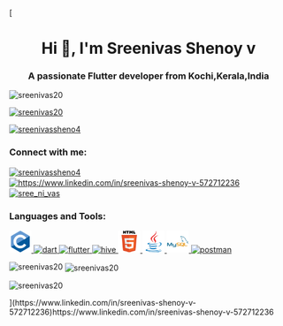 [<h1 align="center">Hi 👋, I'm Sreenivas Shenoy v</h1>
<h3 align="center">A passionate Flutter developer from Kochi,Kerala,India</h3>

<p align="left"> <img src="https://komarev.com/ghpvc/?username=sreenivas20&label=Profile%20views&color=0e75b6&style=flat" alt="sreenivas20" /> </p>

<p align="left"> <a href="https://github.com/ryo-ma/github-profile-trophy"><img src="https://github-profile-trophy.vercel.app/?username=sreenivas20" alt="sreenivas20" /></a> </p>

<p align="left"> <a href="https://twitter.com/sreenivassheno4" target="blank"><img src="https://img.shields.io/twitter/follow/sreenivassheno4?logo=twitter&style=for-the-badge" alt="sreenivassheno4" /></a> </p>

<h3 align="left">Connect with me:</h3>
<p align="left">
<a href="https://twitter.com/sreenivassheno4" target="blank"><img align="center" src="https://raw.githubusercontent.com/rahuldkjain/github-profile-readme-generator/master/src/images/icons/Social/twitter.svg" alt="sreenivassheno4" height="30" width="40" /></a>
<a href="https://linkedin.com/in/https://www.linkedin.com/in/sreenivas-shenoy-v-572712236" target="blank"><img align="center" src="https://raw.githubusercontent.com/rahuldkjain/github-profile-readme-generator/master/src/images/icons/Social/linked-in-alt.svg" alt="https://www.linkedin.com/in/sreenivas-shenoy-v-572712236" height="30" width="40" /></a>
<a href="https://instagram.com/sree_ni_vas" target="blank"><img align="center" src="https://raw.githubusercontent.com/rahuldkjain/github-profile-readme-generator/master/src/images/icons/Social/instagram.svg" alt="sree_ni_vas" height="30" width="40" /></a>
</p>

<h3 align="left">Languages and Tools:</h3>
<p align="left"> <a href="https://www.cprogramming.com/" target="_blank" rel="noreferrer"> <img src="https://raw.githubusercontent.com/devicons/devicon/master/icons/c/c-original.svg" alt="c" width="40" height="40"/> </a> <a href="https://dart.dev" target="_blank" rel="noreferrer"> <img src="https://www.vectorlogo.zone/logos/dartlang/dartlang-icon.svg" alt="dart" width="40" height="40"/> </a> <a href="https://flutter.dev" target="_blank" rel="noreferrer"> <img src="https://www.vectorlogo.zone/logos/flutterio/flutterio-icon.svg" alt="flutter" width="40" height="40"/> </a> <a href="https://hive.apache.org/" target="_blank" rel="noreferrer"> <img src="https://www.vectorlogo.zone/logos/apache_hive/apache_hive-icon.svg" alt="hive" width="40" height="40"/> </a> <a href="https://www.w3.org/html/" target="_blank" rel="noreferrer"> <img src="https://raw.githubusercontent.com/devicons/devicon/master/icons/html5/html5-original-wordmark.svg" alt="html5" width="40" height="40"/> </a> <a href="https://www.java.com" target="_blank" rel="noreferrer"> <img src="https://raw.githubusercontent.com/devicons/devicon/master/icons/java/java-original.svg" alt="java" width="40" height="40"/> </a> <a href="https://www.mysql.com/" target="_blank" rel="noreferrer"> <img src="https://raw.githubusercontent.com/devicons/devicon/master/icons/mysql/mysql-original-wordmark.svg" alt="mysql" width="40" height="40"/> </a> <a href="https://postman.com" target="_blank" rel="noreferrer"> <img src="https://www.vectorlogo.zone/logos/getpostman/getpostman-icon.svg" alt="postman" width="40" height="40"/> </a> </p>

<p><img align="left" src="https://github-readme-stats.vercel.app/api/top-langs?username=sreenivas20&show_icons=true&locale=en&layout=compact" alt="sreenivas20" /></p>

<p>&nbsp;<img align="center" src="https://github-readme-stats.vercel.app/api?username=sreenivas20&show_icons=true&locale=en" alt="sreenivas20" /></p>

<p><img align="center" src="https://github-readme-streak-stats.herokuapp.com/?user=sreenivas20&" alt="sreenivas20" /></p>
](https://www.linkedin.com/in/sreenivas-shenoy-v-572712236)https://www.linkedin.com/in/sreenivas-shenoy-v-572712236
